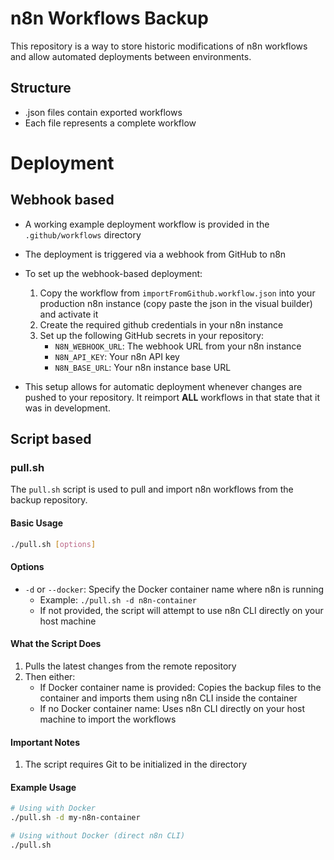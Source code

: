 # n8n Workflows Backup

This repository is a way to store historic modifications of n8n workflows and allow automated deployments between environments.


## Structure
- .json files contain exported workflows
- Each file represents a complete workflow

# Deployment


## Webhook based

   - A working example deployment workflow is provided in the `.github/workflows` directory
   - The deployment is triggered via a webhook from GitHub to n8n
   - To set up the webhook-based deployment:
     1. Copy the workflow from `importFromGithub.workflow.json` into your production n8n instance (copy paste the json in the visual builder) and activate it
     2. Create the required github credentials in your n8n instance
     3. Set up the following GitHub secrets in your repository:
        - `N8N_WEBHOOK_URL`: The webhook URL from your n8n instance
        - `N8N_API_KEY`: Your n8n API key
        - `N8N_BASE_URL`: Your n8n instance base URL
     
   - This setup allows for automatic deployment whenever changes are pushed to your repository. It reimport **ALL** workflows in that state that it was in development.


## Script based

### pull.sh
The `pull.sh` script is used to pull and import n8n workflows from the backup repository.

#### Basic Usage
```bash
./pull.sh [options]
```

#### Options
- `-d` or `--docker`: Specify the Docker container name where n8n is running
  - Example: `./pull.sh -d n8n-container`
  - If not provided, the script will attempt to use n8n CLI directly on your host machine

#### What the Script Does
1. Pulls the latest changes from the remote repository
2. Then either:
   - If Docker container name is provided: Copies the backup files to the container and imports them using n8n CLI inside the container
   - If no Docker container name: Uses n8n CLI directly on your host machine to import the workflows

#### Important Notes
1. The script requires Git to be initialized in the directory

#### Example Usage
```bash
# Using with Docker
./pull.sh -d my-n8n-container

# Using without Docker (direct n8n CLI)
./pull.sh
```